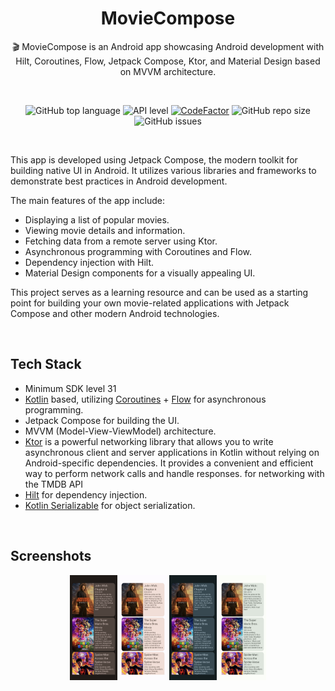 
<h1 align="center">MovieCompose</h1>

<p align="center">
  🎬 MovieCompose is an Android app showcasing Android development with Hilt, Coroutines, Flow, Jetpack Compose, Ktor, and Material Design based on MVVM architecture.
</p>

</br>

<p align="center">
  <img src="https://img.shields.io/github/languages/top/davidHarush/MovieCompose.svg" alt="GitHub top language">
  <img src="https://img.shields.io/badge/API-31%2B-brightgreen.svg?style=flat" alt="API level">
  <a href="https://www.codefactor.io/repository/github/davidharush/moviecompose"><img src="https://www.codefactor.io/repository/github/davidharush/moviecompose/badge" alt="CodeFactor" /></a> 
<img src="https://img.shields.io/github/repo-size/davidHarush/MovieCompose" alt="GitHub repo size">
<img src="https://img.shields.io/github/issues/davidHarush/MovieCompose" alt="GitHub issues">
</p>

</br>

This app is developed using Jetpack Compose, the modern toolkit for building native UI in Android. It utilizes various libraries and frameworks to demonstrate best practices in Android development.

The main features of the app include:
- Displaying a list of popular movies.
- Viewing movie details and information.
- Fetching data from a remote server using Ktor.
- Asynchronous programming with Coroutines and Flow.
- Dependency injection with Hilt.
- Material Design components for a visually appealing UI.

This project serves as a learning resource and can be used as a starting point for building your own movie-related applications with Jetpack Compose and other modern Android technologies.

</br>

## Tech Stack
- Minimum SDK level 31
- [Kotlin](https://kotlinlang.org/) based, utilizing [Coroutines](https://github.com/Kotlin/kotlinx.coroutines) + [Flow](https://kotlin.github.io/kotlinx.coroutines/kotlinx-coroutines-core/kotlinx.coroutines.flow/) for asynchronous programming.
- Jetpack Compose for building the UI.
- MVVM (Model-View-ViewModel) architecture.
- [Ktor](https://ktor.io/) is a powerful networking library that allows you to write asynchronous client and server applications in Kotlin without relying on Android-specific dependencies. It provides a convenient and efficient way to perform network calls and handle responses.
for networking with the TMDB API
- [Hilt](https://dagger.dev/hilt/) for dependency injection.
- [Kotlin Serializable](https://kotlinlang.org/docs/serialization.html) for object serialization.

</br>

## Screenshots

<p align="center">
  <img src="/art/screenshot1.jpeg" width="15%" alt="Screenshot 1" />
  <img src="/art/screenshot2.jpeg" width="15%" alt="Screenshot 2" />
  <img src="/art/screenshot4.jpeg" width="15%" alt="Screenshot 4" />
  <img src="/art/screenshot3.jpeg" width="15%" alt="Screenshot 3" />
</p>
